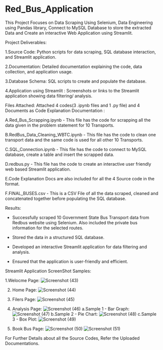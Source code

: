 # Red_Bus_Application
This Project Focuses on Data Scraping Using Selenium, Data Engineering using Pandas library, Connect to MySQL Database to store the extracted Data and Create an interactive Web Application using Streamlit.

Project Deliverables:

  1.Source Code: Python scripts for data scraping, SQL database interaction, and Streamlit application.
  
  2.Documentation: Detailed documentation explaining the code, data collection, and application usage.
  
  3.Database Schema: SQL scripts to create and populate the database.
  
  4.Application using Streamlit : Screenshots or links to the Streamlit application showing data filtering/ analysis.

Files Attached: Attached 4 codes(3 .ipynb files and 1 .py file) and 4 Documents as Code Explanation Documentation :

  A.Red_Bus_Scrapping.ipynb - This file has the code for scrapping all the data given in the problem statement for 10 Transports.
  
  B.RedBus_Data_Cleaning_WBTC.ipynb - This file has the code to clean one transport data and the same code is used for all other 10 Transports.
  
  C.SQL_Connection.ipynb - This file has the code to connect to MySQL database, create a table and insert the scrapped data.
  
  D.redbus.py - This file has the code to create an interactive user friendly web based Streamlit application.
  
  E.Code Explanation Docs are also included for all the 4 Source code in the  format.
  
  F.FINAL_BUSES.csv - This is a CSV File of all the data scraped, cleaned and concatenated together before populating the SQL database.
  
Results:
  - Successfully scraped  10 Government State Bus Transport data from Redbus website using Selenium. Also included the private bus information for the selected routes.
    
  - Stored the data in a structured SQL database.
   
  - Developed an interactive Streamlit application for data filtering and analysis.
    
  - Ensured that the application is user-friendly and efficient.

Streamlit Application ScreenShot Samples:

1.Welocme Page:
![Screenshot (43)](https://github.com/user-attachments/assets/4b81a239-9988-436a-ba32-3082c659c153)

2. Home Page:
   ![Screenshot (44)](https://github.com/user-attachments/assets/8ebfc9c2-f736-433a-bdfa-31d5775b3da2)

3. Filers Page:
   ![Screenshot (45)](https://github.com/user-attachments/assets/cfcaba87-ad93-4d7e-be4c-1ddac6a9f848)

4. Analysis Page:
   ![Screenshot (46)](https://github.com/user-attachments/assets/12977f8f-f8d0-4ca0-bf2b-06e53f090f9a)
   a.Sample 1 - Bar Graph:
   ![Screenshot (47)](https://github.com/user-attachments/assets/afc6ccff-3cf3-40c8-9560-f641f8fb9ac2)
   b.Sample 2 - Pie Chart:
   ![Screenshot (48)](https://github.com/user-attachments/assets/7c8bf851-13de-42cb-a777-6e02575a3aac)
   c.Sample 3 - Box Plot:
   ![Screenshot (49)](https://github.com/user-attachments/assets/1ba3fbf0-0244-473b-9616-3881676c8ca0)

5. Book Bus Page:
   ![Screenshot (50)](https://github.com/user-attachments/assets/65f7b727-3096-44b8-b7e3-8a464270a1c2)
   ![Screenshot (51)](https://github.com/user-attachments/assets/45565ae5-094a-4640-aded-74b1aa7341c0)

For Further Details about all the Source Codes, Refer the Uploaded Documentations.

